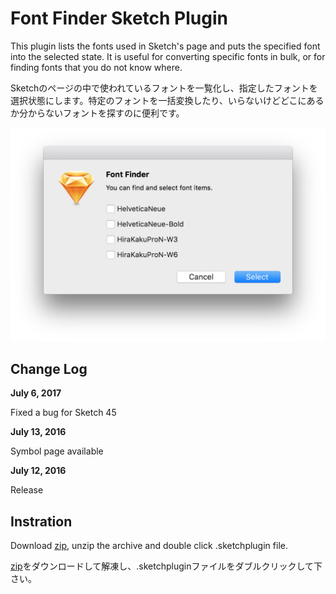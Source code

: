# Font Finder Sketch Plugin

This plugin lists the fonts used in Sketch's page and puts the specified font into the selected state. It is useful for converting specific fonts in bulk, or for finding fonts that you do not know where.

Sketchのページの中で使われているフォントを一覧化し、指定したフォントを選択状態にします。特定のフォントを一括変換したり、いらないけどどこにあるか分からないフォントを探すのに便利です。


![Screenshot](screenshot.png)


## Change Log

**July 6, 2017**

Fixed a bug for Sketch 45

**July 13, 2016**

Symbol page available

**July 12, 2016**

Release


## Instration

Download [zip](https://github.com/ukn530/FontSelector/archive/master.zip), unzip the archive and double click .sketchplugin file.

[zip](https://github.com/ukn530/FontSelector/archive/master.zip)をダウンロードして解凍し、.sketchpluginファイルをダブルクリックして下さい。

